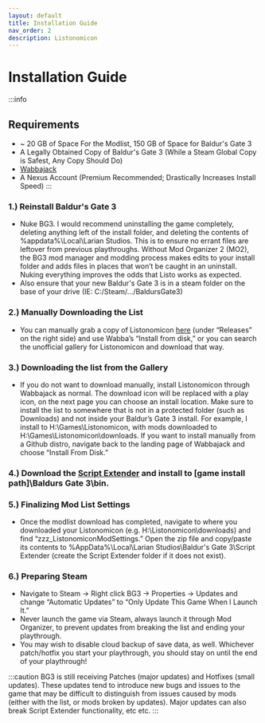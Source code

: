 ```yaml
---
layout: default
title: Installation Guide
nav_order: 2
description: Listonomicon
---
```


# **Installation Guide**
:::info
## **Requirements**
- ~ 20 GB of Space For the Modlist, 150 GB of Space for Baldur's Gate 3
- A Legally Obtained Copy of Baldur's Gate 3 (While a Steam Global Copy is Safest, Any Copy Should Do)
- [Wabbajack](https://www.wabbajack.org/)
- A Nexus Account (Premium Recommended; Drastically Increases Install Speed)
:::

### 1.) Reinstall Baldur's Gate 3

- Nuke BG3. I would recommend uninstalling the game completely, deleting anything left of the install folder, and deleting the contents of %appdata%\Local\Larian Studios. This is to ensure no errant files are leftover from previous playthroughs. Without Mod Organizer 2 (MO2), the BG3 mod manager and modding process makes edits to your install folder and adds files in places that won’t be caught in an uninstall. Nuking everything improves the odds that Listo works as expected.
- Also ensure that your new Baldur's Gate 3 is in a steam folder on the base of your drive (IE: C:/Steam/.../BaldursGate3)

### 2.) Manually Downloading the List

- You can manually grab a copy of Listonomicon [here](https://github.com/Listonomicon-Team/Listonomicon) (under “Releases” on the right side) and use Wabba’s “Install from disk,” or you can search the unofficial gallery for Listonomicon and download that way.

### 3.) Downloading the list from the Gallery

- If you do not want to download manually, install Listonomicon through Wabbajack as normal. The download icon will be replaced with a play icon, on the next page you can choose an install location. Make sure to install the list to somewhere that is not in a protected folder (such as Downloads) and not inside your Baldur’s Gate 3 install. For example, I install to H:\Games\Listonomicon, with mods downloaded to H:\Games\Listonomicon\downloads. If you want to install manually from a Github distro, navigate back to the landing page of Wabbajack and choose “Install From Disk.” 

### 4.) Download the [Script Extender](https://github.com/Norbyte/bg3se/releases) and install to [game install path]\Baldurs Gate 3\bin.

### 5.) Finalizing Mod List Settings

- Once the modlist download has completed, navigate to where you downloaded your Listonomicon (e.g. H:\Listonomicon\downloads) and find “zzz_ListonomiconModSettings.” Open the zip file and copy/paste its contents to %AppData%\Local\Larian Studios\Baldur's Gate 3\Script Extender (create the Script Extender folder if it does not exist).

### 6.) Preparing Steam

- Navigate to Steam -> Right click BG3 -> Properties -> Updates and change “Automatic Updates” to “Only Update This Game When I Launch It.”
- Never launch the game via Steam, always launch it through Mod Organizer, to prevent updates from breaking the list and ending your playthrough.
- You may wish to disable cloud backup of save data, as well. Whichever patch/hotfix you start your playthrough, you should stay on until the end of your playthrough!

:::caution
BG3 is still receiving Patches (major updates) and Hotfixes (small updates). These updates tend to introduce new bugs and issues to the game that may be difficult to distinguish from issues caused by mods (either with the list, or mods broken by updates). Major updates can also break Script Extender functionality, etc etc.
:::





